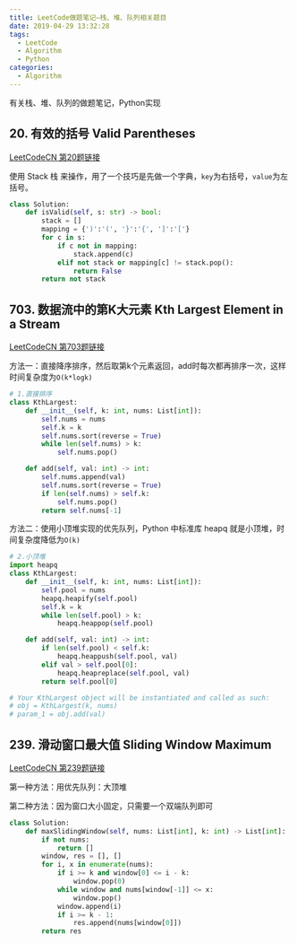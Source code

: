 ```yaml
---
title: LeetCode做题笔记—栈、堆、队列相关题目
date: 2019-04-29 13:32:28
tags: 
  - LeetCode
  - Algorithm
  - Python
categories:
  - Algorithm
---
```


有关栈、堆、队列的做题笔记，Python实现

## 20. 有效的括号 Valid Parentheses

[LeetCodeCN 第20题链接](https://leetcode-cn.com/problems/valid-parentheses/)

使用 Stack 栈 来操作，用了一个技巧是先做一个字典，`key`为右括号，`value`为左括号。

<!-- more -->

```python
class Solution:
    def isValid(self, s: str) -> bool:
        stack = []
        mapping = {')':'(', '}':'{', ']':'['}
        for c in s:
            if c not in mapping:
                stack.append(c)
            elif not stack or mapping[c] != stack.pop():
                return False
        return not stack
```

## 703. 数据流中的第K大元素 Kth Largest Element in a Stream

[LeetCodeCN 第703题链接](https://leetcode-cn.com/problems/kth-largest-element-in-a-stream/)

方法一：直接降序排序，然后取第k个元素返回，add时每次都再排序一次，这样时间复杂度为`O(k*logk)`

```python
# 1.直接排序
class KthLargest:
    def __init__(self, k: int, nums: List[int]):
        self.nums = nums
        self.k = k
        self.nums.sort(reverse = True)
        while len(self.nums) > k:
            self.nums.pop()

    def add(self, val: int) -> int:
        self.nums.append(val)
        self.nums.sort(reverse = True)
        if len(self.nums) > self.k:
            self.nums.pop()
        return self.nums[-1]
```

方法二：使用小顶堆实现的优先队列，Python 中标准库 heapq 就是小顶堆，时间复杂度降低为`O(k)`

```python
# 2.小顶堆
import heapq
class KthLargest:
    def __init__(self, k: int, nums: List[int]):
        self.pool = nums
        heapq.heapify(self.pool)
        self.k = k
        while len(self.pool) > k:
            heapq.heappop(self.pool)

    def add(self, val: int) -> int:
        if len(self.pool) < self.k:
            heapq.heappush(self.pool, val)
        elif val > self.pool[0]:
            heapq.heapreplace(self.pool, val)
        return self.pool[0]

# Your KthLargest object will be instantiated and called as such:
# obj = KthLargest(k, nums)
# param_1 = obj.add(val)
```


## 239. 滑动窗口最大值 Sliding Window Maximum

[LeetCodeCN 第239题链接](https://leetcode-cn.com/problems/sliding-window-maximum/)

第一种方法：用优先队列：大顶堆

第二种方法：因为窗口大小固定，只需要一个双端队列即可

```python
class Solution:
    def maxSlidingWindow(self, nums: List[int], k: int) -> List[int]:
        if not nums:
            return []
        window, res = [], []
        for i, x in enumerate(nums):
            if i >= k and window[0] <= i - k:
                window.pop(0)
            while window and nums[window[-1]] <= x:
                window.pop()
            window.append(i)
            if i >= k - 1:
                res.append(nums[window[0]])
        return res
```
